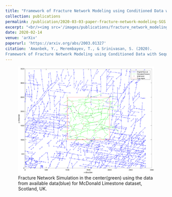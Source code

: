 ```yaml
---
title: "Framework of Fracture Network Modeling using Conditioned Data with Sequential Gaussian Simulation"
collection: publications
permalink: /publication/2020-03-03-paper-fracture-network-modeling-SGS
excerpt: "<br/><img src='/images/publications/fracture_network_modeling_SGS/Fig_13_c_FracPaq_simul.png' style="float:left;width:42px;height:42px;>"
date: 2020-02-14
venue: 'arXiv'
paperurl: 'https://arxiv.org/abs/2003.01327'
citation: 'Amanbek, Y., Merembayev, T., & Srinivasan, S. (2020). 
Framework of Fracture Network Modeling using Conditioned Data with Sequential Gaussian Simulation. arXiv preprint arXiv:2003.01327.'
---
```

<figure>
  <p align="center">
  <div class="image_resize">
  <img src="/images/publications/fracture_network_modeling_SGS/Fig_13_c_FracPaq_simul.png"  alt="">
  <figcaption> Fracture Network Simulation in the center(green) using the data from available data(blue) for McDonald Limestone dataset, Scotland, UK. </figcaption>
  </div>
  </p>
</figure>

